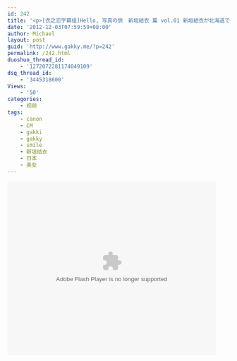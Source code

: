 ```yaml
---
id: 242
title: '<p>[衣之恋字幕组]Hello, 写真の旅　新垣結衣 篇 vol.01 新垣結衣が北海道で出会ったもの（补上字幕版）</p>'
date: '2012-12-03T07:59:59+08:00'
author: Michael
layout: post
guid: 'http://www.gakky.me/?p=242'
permalink: /242.html
duoshuo_thread_id:
    - '1272072281174049109'
dsq_thread_id:
    - '3445318600'
Views:
    - '50'
categories:
    - 视频
tags:
    - canon
    - CM
    - gakki
    - gakky
    - smile
    - 新垣结衣
    - 日本
    - 美女
---
```


<object height="394" width="473"><param name="allowscriptaccess" value="sameDomain"></param><param name="wmode" value="transparent"></param><param name="movie" value="http://www.tudou.com/v/155347614/v.swf"></param><param name="allowfullscreen" value="true"></param><embed allowfullscreen="true" allowscriptaccess="sameDomain" height="394" src="http://www.tudou.com/v/155347614/v.swf" type="application/x-shockwave-flash" width="473" wmode="transparent"></embed></object>